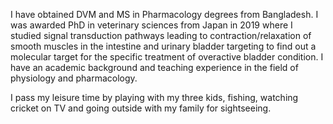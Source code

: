 I have obtained DVM and MS in Pharmacology degrees from Bangladesh. I was awarded PhD in veterinary sciences from Japan in 2019 where I studied signal transduction pathways leading to contraction/relaxation of smooth muscles in the intestine and urinary bladder targeting to find out a molecular target for the specific treatment of overactive bladder condition. I have an academic background and teaching experience in the field of physiology and pharmacology. 

I pass my leisure time by playing with my three kids, fishing, watching cricket on TV and going outside with my family for sightseeing.
